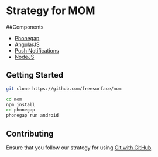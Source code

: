 Strategy for MOM
=======================

##Components
- [Phonegap](phonegap.md)
- [AngularJS](angular.md)
- [Push Notifications](push_notifications.md)
- [NodeJS](node.md)

## Getting Started
```bash
git clone https://github.com/freesurface/mom
```

```bash
cd mom
npm install
cd phonegap
phonegap run android
```



## Contributing

Ensure that you follow our strategy for using [Git with GitHub](git.md).



